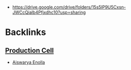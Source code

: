 - https://drive.google.com/drive/folders/15s5lP9U5Cxsn-JWCcQialb4Pfjxdhc10?usp=sharing

# Backlinks
## [Production Cell](<Production Cell.md>)
- [Aiswarya Enolla](<Aiswarya Enolla.md>)

